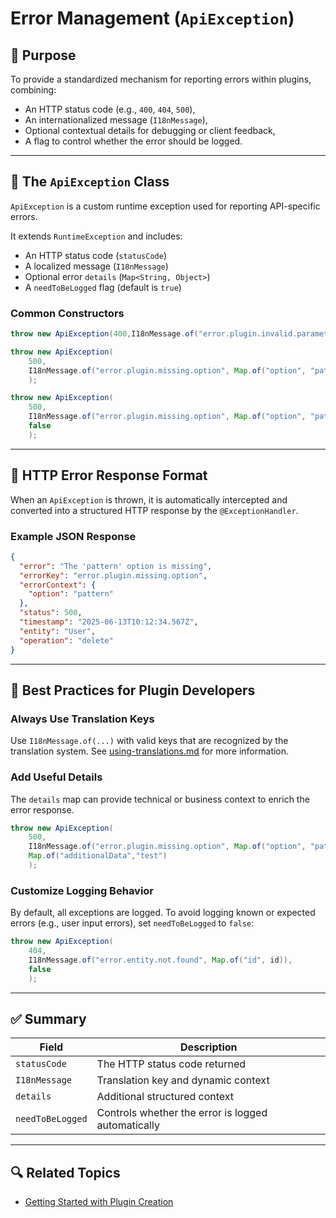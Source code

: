 # Error Management (`ApiException`)

## 🎯 Purpose

To provide a standardized mechanism for reporting errors within plugins, combining:

* An HTTP status code (e.g., `400`, `404`, `500`),
* An internationalized message (`I18nMessage`),
* Optional contextual details for debugging or client feedback,
* A flag to control whether the error should be logged.

---

## 🧱 The `ApiException` Class

`ApiException` is a custom runtime exception used for reporting API-specific errors.

It extends `RuntimeException` and includes:

* An HTTP status code (`statusCode`)
* A localized message (`I18nMessage`)
* Optional error `details` (`Map<String, Object>`)
* A `needToBeLogged` flag (default is `true`)

### Common Constructors

```java
throw new ApiException(400,I18nMessage.of("error.plugin.invalid.parameter"));
```

```java
throw new ApiException(
    500,
    I18nMessage.of("error.plugin.missing.option", Map.of("option", "pattern"))
    );
```

```java
throw new ApiException(
    500,
    I18nMessage.of("error.plugin.missing.option", Map.of("option", "pattern")),
    false
    );
```

---

## 🧾 HTTP Error Response Format

When an `ApiException` is thrown, it is automatically intercepted and converted into a structured HTTP response by the
`@ExceptionHandler`.

### Example JSON Response

```json
{
  "error": "The 'pattern' option is missing",
  "errorKey": "error.plugin.missing.option",
  "errorContext": {
    "option": "pattern"
  },
  "status": 500,
  "timestamp": "2025-06-13T10:12:34.567Z",
  "entity": "User",
  "operation": "delete"
}
```

---

## 🧠 Best Practices for Plugin Developers

### Always Use Translation Keys

Use `I18nMessage.of(...)` with valid keys that are recognized by the translation system.
See [using-translations.md](./internationalization.md) for more information.

### Add Useful Details

The `details` map can provide technical or business context to enrich the error response.

```java
throw new ApiException(
    500,
    I18nMessage.of("error.plugin.missing.option", Map.of("option", "pattern")),
    Map.of("additionalData","test")
    );
```

### Customize Logging Behavior

By default, all exceptions are logged. To avoid logging known or expected errors (e.g., user input errors), set
`needToBeLogged` to `false`:

```java
throw new ApiException(
    404,
    I18nMessage.of("error.entity.not.found", Map.of("id", id)),
    false
    );
```

---

## ✅ Summary

| Field            | Description                                        |
|------------------|----------------------------------------------------|
| `statusCode`     | The HTTP status code returned                      |
| `I18nMessage`    | Translation key and dynamic context                |
| `details`        | Additional structured context                      |
| `needToBeLogged` | Controls whether the error is logged automatically |

---

## 🔍 Related Topics

* [Getting Started with Plugin Creation](./How-to-create-a-plugin.md)

